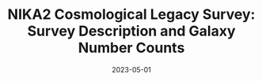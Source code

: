 ---
title: "NIKA2 Cosmological Legacy Survey: Survey Description and Galaxy Number Counts"
collection: publications
permalink: /publication/2023-05-01-NIKA2-Cosmological-Legacy-Survey-Survey-Description-and-Galaxy-Number-Counts
date: 2023-05-01
venue: 'arXiv e-prints'
citation: ' L. Bing,  M. B\&apos;ethermin,  G. Lagache et al., &quot;NIKA2 Cosmological Legacy Survey: Survey Description and Galaxy Number Counts.&quot; arXiv e-prints, 2023.'
---